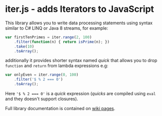 
# iter.js - adds Iterators to JavaScript

This library allows you to write data processing statements using syntax similar to C# LINQ or Java 8 streams, for example:
```javascript
var firstTenPrimes = iter.range(2, 100)
    .filter(function(n) { return isPrime(n); })
    .take(10)
    .toArray();
```
additionally it provides shorter syntax named _quick_ that allows you to drop `function` and `return` from lambda expressions e.g:
```javascript
var onlyEven = iter.range(0, 100)
    .filter('$ % 2 === 0')
    .toArray();
```
Here `'$ % 2 === 0'` is a _quick_ expression (_quicks_ are compiled using `eval` and they doesn't support closures).

Full library documentation is contained on [wiki pages](https://github.com/marcin-chwedczuk/iter.js/wiki).
